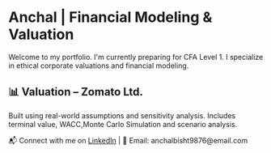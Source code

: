 
  <h1>Anchal | Financial Modeling & Valuation</h1>
  <p>Welcome to my portfolio. I'm currently preparing for CFA Level 1. I specialize in ethical corporate valuations and financial modeling.</p>

  <div class="model">
    <h2>📊 Valuation – Zomato Ltd.</h2>
    <p>Built using real-world assumptions and sensitivity analysis. Includes terminal value, WACC,Monte Carlo Simulation and scenario analysis.</p>
    <a href=https://drive.google.com/drive/folders/1soSoTAFKz0fJ3W2mnBqOVlV9pK-LQm2F></a>
  </div>

  <div class="footer">
    <p>📬 Connect with me on <a href="https://www.linkedin.com/in/anchalbist">LinkedIn</a> | 📧 Email: anchalbisht9876@email.com</p>
  </div>

</body>
</html>

